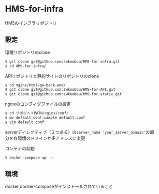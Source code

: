 # HMS-for-infra
HMSのインフラリポジトリ

## 設定
環境リポジトリのclone
```bash
$ git clone git@github.com:swkoubou/HMS-for-infra.git
$ cd HMS-for-infra/
```

APIリポジトリと静的サイトのリポジトリのclone
```bash
$ cd nginx/html/ga-back-end/
$ git clone git@github.com:swkoubou/HMS-for-API.git
$ git clone git@github.com:swkoubou/HMS-for-static.git
```

nginxのコンフィグファイルの設定
```bash
$ cd リポジトリPATH/nginx/conf/
$ mv default.conf.sample default.conf
$ vim default.conf
```
serverディレクティブ（２つある）の`server_name 'your_server_domain'`の部分を各環境のドメインかIPアドレスに変更

コンテナの起動
```bash
$ docker-compose up -d
```

## 環境
docker,docker-composeがインストールされていること
